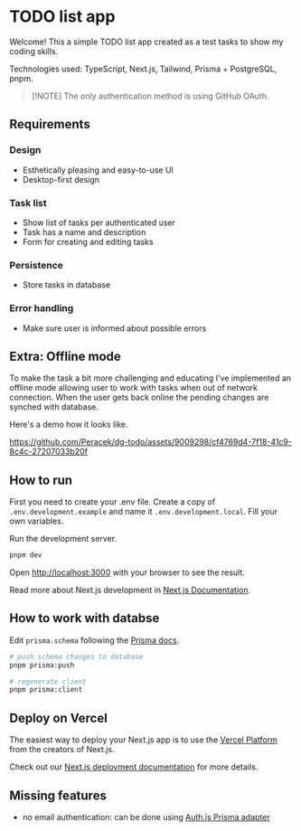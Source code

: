 # TODO list app

Welcome! This a simple TODO list app created as a test tasks to show my coding skills.

Technologies used: TypeScript, Next.js, Tailwind, Prisma + PostgreSQL, pnpm.

> [!NOTE] The only authentication method is using GitHub OAuth.

## Requirements

### Design

- Esthetically pleasing and easy-to-use UI
- Desktop-first design

### Task list

- Show list of tasks per authenticated user
- Task has a name and description
- Form for creating and editing tasks

### Persistence

- Store tasks in database

### Error handling

- Make sure user is informed about possible errors

## Extra: Offline mode

To make the task a bit more challenging and educating I've implemented an offline mode allowing user to work with tasks when out of network connection. When the user gets back online the pending changes are synched with database.

Here's a demo how it looks like.

https://github.com/Peracek/dg-todo/assets/9009298/cf4769d4-7f18-41c9-8c4c-27207033b20f

## How to run

First you need to create your .env file. Create a copy of `.env.development.example` and name it `.env.development.local`. Fill your own variables.

Run the development server.

```bash
pnpm dev
```

Open [http://localhost:3000](http://localhost:3000) with your browser to see the result.

Read more about Next.js development in [Next.js Documentation](https://nextjs.org/docs).

## How to work with databse

Edit `prisma.schema` following the [Prisma docs](https://www.prisma.io/docs).

```bash
# push schema changes to database
pnpm prisma:push

# regenerate client
pnpm prisma:client
```

## Deploy on Vercel

The easiest way to deploy your Next.js app is to use the [Vercel Platform](https://vercel.com/new?utm_medium=default-template&filter=next.js&utm_source=create-next-app&utm_campaign=create-next-app-readme) from the creators of Next.js.

Check out our [Next.js deployment documentation](https://nextjs.org/docs/deployment) for more details.

## Missing features

- no email authentication: can be done using [Auth.js Prisma adapter](https://authjs.dev/reference/prisma-adapter)
